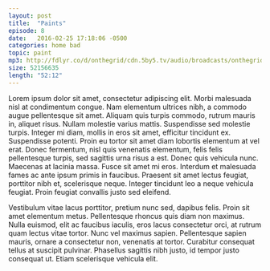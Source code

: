 ```yaml
---
layout: post
title:  "Paints"
episode: 8
date:   2016-02-25 17:18:06 -0500
categories: home bad
topic: paint
mp3: http://fdlyr.co/d/onthegrid/cdn.5by5.tv/audio/broadcasts/onthegrid/2016/onthegrid-154.mp3
size: 52156635
length: "52:12"
---
```


Lorem ipsum dolor sit amet, consectetur adipiscing elit. Morbi malesuada nisl at condimentum congue. Nam elementum ultrices nibh, a commodo augue pellentesque sit amet. Aliquam quis turpis commodo, rutrum mauris in, aliquet risus. Nullam molestie varius mattis. Suspendisse sed molestie turpis. Integer mi diam, mollis in eros sit amet, efficitur tincidunt ex. Suspendisse potenti. Proin eu tortor sit amet diam lobortis elementum at vel erat. Donec fermentum, nisl quis venenatis elementum, felis felis pellentesque turpis, sed sagittis urna risus a est. Donec quis vehicula nunc. Maecenas at lacinia massa. Fusce sit amet mi eros. Interdum et malesuada fames ac ante ipsum primis in faucibus. Praesent sit amet lectus feugiat, porttitor nibh et, scelerisque neque. Integer tincidunt leo a neque vehicula feugiat. Proin feugiat convallis justo sed eleifend.

Vestibulum vitae lacus porttitor, pretium nunc sed, dapibus felis. Proin sit amet elementum metus. Pellentesque rhoncus quis diam non maximus. Nulla euismod, elit ac faucibus iaculis, eros lacus consectetur orci, at rutrum quam lectus vitae tortor. Nunc vel maximus sapien. Pellentesque sapien mauris, ornare a consectetur non, venenatis at tortor. Curabitur consequat tellus at suscipit pulvinar. Phasellus sagittis nibh justo, id tempor justo consequat ut. Etiam scelerisque vehicula elit.

